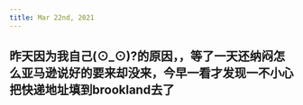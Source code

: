 ```yaml
---
title: Mar 22nd, 2021
---
```


## 昨天因为我自己(⊙_⊙)?的原因，，等了一天还纳闷怎么亚马逊说好的要来却没来，今早一看才发现一不小心把快递地址填到brookland去了

